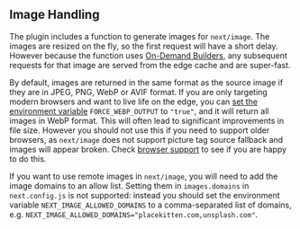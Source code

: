 ## Image Handling

The plugin includes a function to generate images for `next/image`. The images are resized on the fly, so the first request will have a short delay. However because the function uses [On-Demand Builders](https://docs.netlify.com/configure-builds/on-demand-builders/), any subsequent requests for that image are served from the edge cache and are super-fast.

By default, images are returned in the same format as the source image if they are in JPEG, PNG, WebP or AVIF format. If you are only targeting modern browsers and want to live life on the edge, you can [set the environment variable](https://docs.netlify.com/configure-builds/environment-variables/) `FORCE_WEBP_OUTPUT` to `"true"`, and it will return all images in WebP format. This will often lead to significant improvements in file size. However you should not use this if you need to support older browsers, as `next/image` does not support picture tag source fallback and images will appear broken. Check [browser support](https://caniuse.com/webp) to see if you are happy to do this.

If you want to use remote images in `next/image`, you will need to add the image domains to an allow list. Setting them in `images.domains` in `next.config.js` is not supported: instead you should set the environment variable `NEXT_IMAGE_ALLOWED_DOMAINS` to a comma-separated list of domains, e.g. `NEXT_IMAGE_ALLOWED_DOMAINS="placekitten.com,unsplash.com"`.
